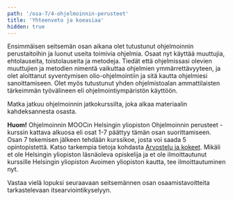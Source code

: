 ```yaml
---
path: '/osa-7/4-ohjelmoinnin-perusteet'
title: 'Yhteenveto ja koeasiaa'
hidden: true
---
```


Ensimmäisen seitsemän osan aikana olet tutustunut ohjelmoinnin perustaitoihin ja luonut useita toimivia ohjelmia. Osaat nyt käyttää muuttujia, ehtolauseita, toistolauseita ja metodeja. Tiedät että ohjelmissasi olevien muuttujien ja metodien nimentä vaikuttaa ohjelmien ymmärrettävyyteen, ja olet aloittanut syventymisen olio-ohjelmointiin ja sitä kautta ohjelmiesi sanoittamiseen. Olet myös tutustunut yhden ohjelmistoalan ammattilaisten tärkeimmän työvälineen eli ohjelmointiympäristön käyttöön.

Matka jatkuu ohjelmoinnin jatkokurssilta, joka alkaa materiaalin kahdeksannesta osasta.

**Huom!** Ohjelmoinnin MOOCin Helsingin yliopiston Ohjelmoinnin perusteet -kurssin kattava alkuosa eli osat 1-7 päättyy tämän osan suorittamiseen. Osan 7 tekemisen jälkeen tehdään kurssikoe, josta voi saada 5 opintopistettä. Katso tarkempia tietoja kohdasta [Arvostelu ja kokeet](/arvostelu-ja-kokeet). Mikäli et ole Helsingin yliopiston läsnäoleva opiskelija ja et ole ilmoittautunut kurssille Helsingin yliopiston Avoimen yliopiston kautta, tee ilmoittautuminen nyt.

Vastaa vielä lopuksi seuraavaan seitsemännen osan osaamistavoitteita tarkastelevaan itsearviointikyselyyn.

<quiz id="b01cd98d-1f72-5c99-a805-a0f4fe69623d"></quiz>
